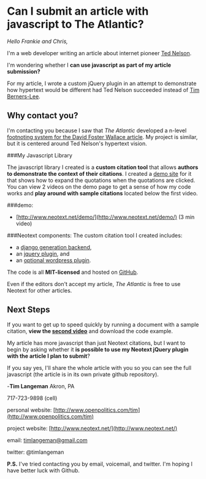 # Can I submit an article with javascript to The Atlantic?

*Hello Frankie and Chris,*

I'm a web developer writing an article about internet pioneer [Ted Nelson](https://en.wikipedia.org/wiki/Ted_Nelson).

I'm wondering whether I **can use javascript as part of my article submission?**

For my article, I wrote a custom jQuery plugin in an attempt to demonstrate how hypertext would be different had Ted Nelson succeeded instead of [Tim Berners-Lee](https://www.w3.org/People/Berners-Lee/).

Why contact you?
-----------------
I'm contacting you because I saw that *The Atlantic* developed a n-level [footnoting system for the David Foster Wallace article](https://github.com/theatlantic/host). My project is similar, but it is centered around Ted Nelson's hypertext vision.

###My Javascript Library

The javascript library I created is a **custom citation tool** that allows **authors to demonstrate the context of their citations**. I created a [demo site](http://www.neotext.net/demo/) for it that shows how to expand the quotations when the quotations are clicked. You can view 2 videos on the demo page to get a sense of how my code works and **play around with sample citations** located below the first video.

###demo:
  * [http://www.neotext.net/demo/](http://www.neotext.net/demo/) (3 min video)



###Neotext components:
The custom citation tool I created includes:

  * a [django generation backend](https://github.com/neotext/neotext-django-server),
  * an [jquery plugin](https://github.com/neotext/neotext-quote-context), and
  * an [optional wordpress plugin](https://github.com/neotext/neotext-wordpress).
  
The code is all **MIT-licensed** and hosted on [GitHub](https://github.com/neotext/).

Even if the editors don't accept my article, *The Atlantic* is free to use Neotext for other articles.

Next Steps
-----------
If you want to get up to speed quickly by running a document with a sample citation,  **view the [second video](http://www.neotext.net/demo/#sample-code)** and download the code example.

My article has more javascript than just Neotext citations, but I want to begin by asking whether it **is possible to use my Neotext jQuery plugin with the article I plan to submit**?

If you say yes, I'll share the whole article with you so you can see the full javascript (the article is in its own private github repository).


-**Tim Langeman**
Akron, PA

717-723-9898 (cell)

personal website: [http://www.openpolitics.com/tim](http://www.openpolitics.com/tim)

project website: [http://www.neotext.net/](http://www.neotext.net/)

email: timlangeman@gmail.com

twitter: @timlangeman


**P.S.** I've tried contacting you by email, voicemail, and twitter.  I'm hoping I have better luck with Github.
